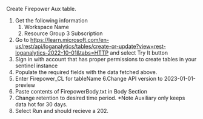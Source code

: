 


Create Firepower Aux table.


1. Get the following information
	1. Workspace Name
	2. Resource Group
	3 Subscription
2. Go to https://learn.microsoft.com/en-us/rest/api/loganalytics/tables/create-or-update?view=rest-loganalytics-2022-10-01&tabs=HTTP and select Try It button 
3. Sign in with account that has proper permissions to create tables in your sentinel instance 
4. Populate the required fields with the data fetched above.
5. Enter Firepower_CL for tableName
6.Change API version to 2023-01-01-preview
7. Paste contents of FirepowerBody.txt in Body Section
8. Change retention to desired time period. *Note Auxiliary only keeps data hot for 30 days.
9. Select Run and should recieve a 202. 
